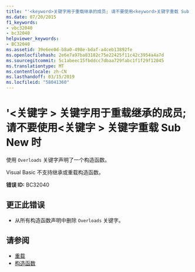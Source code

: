 ```yaml
---
title: "'<keyword>关键字用于重载继承的成员; 请不要使用<keyword>关键字重载 Sub New 时"
ms.date: 07/20/2015
f1_keywords:
- vbc32040
- bc32040
helpviewer_keywords:
- BC32040
ms.assetid: 39e6ee0d-b8a0-498e-bdaf-a4ceb13892fe
ms.openlocfilehash: 2e6e7a97ba83182c75e22425f11c42c3954a4a7d
ms.sourcegitcommit: 5c1abeec15fbddcc7dbaa729fabc1f1f29f12045
ms.translationtype: MT
ms.contentlocale: zh-CN
ms.lasthandoff: 03/15/2019
ms.locfileid: "58041360"
---
```

# <a name="the-keyword-keyword-is-used-to-overload-inherited-members-do-not-use-the-keyword-keyword-when-overloading-sub-new"></a>'\<关键字 > 关键字用于重载继承的成员; 请不要使用\<关键字 > 关键字重载 Sub New 时
使用 `Overloads` 关键字声明了一个构造函数。  
  
 Visual Basic 不支持继承或重载构造函数。  
  
 **错误 ID:** BC32040  
  
## <a name="to-correct-this-error"></a>更正此错误  
  
-   从所有构造函数声明中删除 `Overloads` 关键字。  
  
## <a name="see-also"></a>请参阅

- [重载](../../visual-basic/language-reference/modifiers/overloads.md)
- [构造函数](~/docs/visual-basic/programming-guide/concepts/object-oriented-programming.md#constructors)
